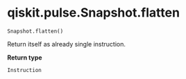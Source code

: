 # qiskit.pulse.Snapshot.flatten

`Snapshot.flatten()`

Return itself as already single instruction.

**Return type**

`Instruction`
